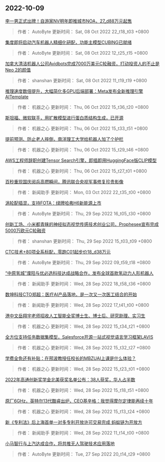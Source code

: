 
## 2022-10-09

 [李一男正式出牌！自游家NV明年即推城市NOA，27_d88万元起售](https://www.jiqizhixin.com/articles/2022-10-08-3)

> 作者： AutoByte  更新时间： Sat, 08 Oct 2022 22_t18_t03 +0800

 [集度即将启动汽车机器人精细化研配，功能主模型CUBING已就绪](https://www.jiqizhixin.com/articles/2022-10-08-2)

> 作者： AutoByte  更新时间： Sat, 08 Oct 2022 12_t25_t15 +0800

 [加拿大清洁机器人公司Avidbots完成7000万美元C轮融资，打动投资人的不止是Neo 2的颜值](https://www.jiqizhixin.com/articles/2022-10-08)

> 作者： shanshan  更新时间： Sat, 08 Oct 2022 11_t19_t19 +0800

 [推理速度数倍提升，大幅简化多GPU后端部署：Meta发布全新推理引擎AITemplate](https://www.jiqizhixin.com/articles/2022-10-06-4)

> 作者： 机器之心  更新时间： Thu, 06 Oct 2022 15_t36_t20 +0800

 [斯坦福、微软联手，用扩散模型进行蛋白质结构生成，已开源](https://www.jiqizhixin.com/articles/2022-10-06-3)

> 作者： 机器之心  更新时间： Thu, 06 Oct 2022 15_t33_t51 +0800

 [提前预测、防止老人摔倒，南洋理工大学给机器人加了个护栏](https://www.jiqizhixin.com/articles/2022-10-06-2)

> 作者： 机器之心  更新时间： Thu, 06 Oct 2022 15_t29_t46 +0800

 [AWS工程师辞职创建Tensor Search引擎，即插即用HuggingFace版CLIP模型](https://www.jiqizhixin.com/articles/2022-10-06)

> 作者： 机器之心  更新时间： Thu, 06 Oct 2022 15_t27_t01 +0800

 [百秒重现国庆阅兵高燃瞬间，腾讯联合央视军事修复珍贵影像](https://www.jiqizhixin.com/articles/2022-10-03-14)

> 作者： 新闻助手  更新时间： Mon, 03 Oct 2022 22_t35_t00 +0800

 [涡轮配插混，支持FOTA：绿牌哈弗H6新能源上市](https://www.jiqizhixin.com/articles/2022-09-29-3)

> 作者： AutoByte  更新时间： Thu, 29 Sep 2022 16_t05_t30 +0800

 [创新工场、小米都青睐的神经拟态视觉传感技术创业公司，Prophesee宣布完成5000万欧元C轮融资](https://www.jiqizhixin.com/articles/2022-09-29-2)

> 作者： shanshan  更新时间： Thu, 29 Sep 2022 15_t03_t09 +0800

 [CTC技术+80项全系标配，零跑C01起步价18_d38万元](https://www.jiqizhixin.com/articles/2022-09-29)

> 作者： AutoByte  更新时间： Thu, 29 Sep 2022 09_t59_t18 +0800

 [“中原氢城”濮阳与优必选科技达成战略合作，发布全球首款氢动力人形机器人](https://www.jiqizhixin.com/articles/2022-09-28-8)

> 作者： 新闻助手  更新时间： Wed, 28 Sep 2022 18_t58_t36 +0800

 [数坤科技CTO郑超：医疗AI产品落地，是一次又一次医工结合的开始](https://www.jiqizhixin.com/articles/2022-09-28-7)

> 作者： 新闻助手  更新时间： Wed, 28 Sep 2022 17_t41_t00 +0800

 [港中文岳翔宇老师招收人工智能全奖博士生、博士后、研究助理、实习生](https://www.jiqizhixin.com/articles/2022-09-28-6)

> 作者： 机器之心  更新时间： Wed, 28 Sep 2022 15_t34_t21 +0800

 [全方位支持任务数据集模型，Salesforce开源一站式视觉语言学习框架LAVIS](https://www.jiqizhixin.com/articles/2022-09-28-5)

> 作者： 机器之心  更新时间： Wed, 28 Sep 2022 15_t32_t27 +0800

 [学费全免还有补贴：在邢波教授任校长的MBZUAI上课是什么体验？](https://www.jiqizhixin.com/articles/2022-09-28-4)

> 作者： 机器之心  更新时间： Wed, 28 Sep 2022 15_t23_t01 +0800

 [2022年高通创新奖学金北美获奖名单公布：38人获奖，华人占半数](https://www.jiqizhixin.com/articles/2022-09-28-3)

> 作者： 机器之心  更新时间： Wed, 28 Sep 2022 15_t18_t51 +0800

 [原厂6GHz，英特尔13代酷睿出炉，CEO基辛格：我觉得摩尔定律能再续十年](https://www.jiqizhixin.com/articles/2022-09-28-2)

> 作者： 机器之心  更新时间： Wed, 28 Sep 2022 15_t13_t24 +0800

 [新《专利法》后上海首单一对多专利开放许可交易完成 蚂蚁链为开放方](https://www.jiqizhixin.com/articles/2022-09-28)

> 作者： 新闻助手  更新时间： Wed, 28 Sep 2022 11_t14_t00 +0800

 [小马智行与上汽达成合作，将共推无人驾驶技术应用落地](https://www.jiqizhixin.com/articles/2022-09-27-11)

> 作者： AutoByte  更新时间： Tue, 27 Sep 2022 20_t14_t29 +0800
